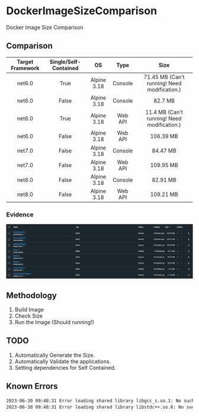 # DockerImageSizeComparison

Docker Image Size Comparison

## Comparison

| Target Framework | Single/Self-Contained | OS | Type | Size |
|:----------------:|:---------------------:|:--:|:----:|:----:|
| net6.0 | True | Alpine 3.18 | Console | 71.45 MB (Can't running! Need modification.) |
| net6.0 | False | Alpine 3.18 | Console | 82.7 MB |
| net6.0 | True | Alpine 3.18 | Web API | 11.4 MB (Can't running! Need modification.) |
| net6.0 | False | Alpine 3.18 | Web API | 106.39 MB |
| net7.0 | False | Alpine 3.18 | Console | 84.47 MB |
| net7.0 | False | Alpine 3.18 | Web API | 109.95 MB |
| net8.0 | False | Alpine 3.18 | Console | 82.91 MB |
| net8.0 | False | Alpine 3.18 | Web API | 109.21 MB |

### Evidence

![Evidence](./doc/take-30-6-2023.png)

## Methodology

1. Build Image
2. Check Size
3. Run the Image (Should running!)

## TODO

1. Automatically Generate the Size.
2. Automatically Validate the applications.
3. Setting dependencies for Self Contained.

## Known Errors

```bash
2023-06-30 09:48:31 Error loading shared library libgcc_s.so.1: No such file or directory (needed by ./SingleConsoleNet6)
2023-06-30 09:48:31 Error loading shared library libstdc++.so.6: No such file or directory (needed by ./SingleConsoleNet6)
```